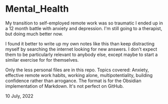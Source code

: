 # Mental_Health

My transition to self-employed remote work was so traumatic I ended up in a 12 month battle with anxiety and depression. I'm still going to a therapist, but doing much better now.  

I found it better to write up my own notes like this than keep distracting myself by searching the internet looking for new answers.  I don't expect them to be particularly relevant to anybody else, except maybe to start a similar exercise for for themselves.  

Only the less personal files are in this repo. Topics covered: Anxiety, effective remote work habits, working alone, multipotentiality, building confidence rather than arrogance.  The format is for the Obsidian implementation of Markdown.  It's not perfect on GitHub.  

10 July, 2022
